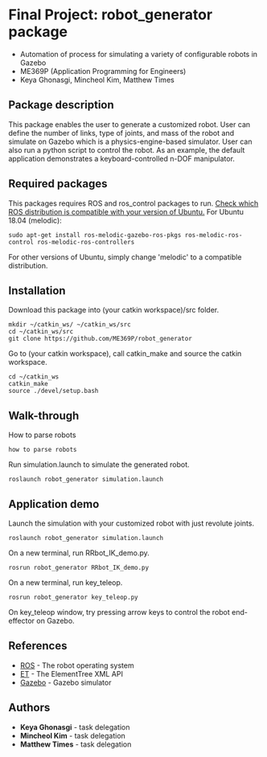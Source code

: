 # Final Project: robot_generator package
- Automation of process for simulating a variety of configurable robots in Gazebo
- ME369P (Application Programming for Engineers)
- Keya Ghonasgi, Mincheol Kim, Matthew Times

## Package description
This package enables the user to generate a customized robot. User can define the number of links, type of joints, and mass of the robot and simulate on Gazebo which is a physics-engine-based simulator. User can also run a python script to control the robot. As an example, the default application demonstrates a keyboard-controlled n-DOF manipulator. 

## Required packages
This packages requires ROS and ros_control packages to run. 
[Check which ROS distribution is compatible with your version of Ubuntu.](http://wiki.ros.org/Distributions)
For Ubuntu 18.04 (melodic):
```
sudo apt-get install ros-melodic-gazebo-ros-pkgs ros-melodic-ros-control ros-melodic-ros-controllers
```
For other versions of Ubuntu, simply change 'melodic' to a compatible distribution.

## Installation
Download this package into (your catkin workspace)/src folder.
```
mkdir ~/catkin_ws/ ~/catkin_ws/src
cd ~/catkin_ws/src
git clone https://github.com/ME369P/robot_generator
```
Go to (your catkin workspace), call catkin_make and source the catkin workspace.
```
cd ~/catkin_ws
catkin_make
source ./devel/setup.bash
```


## Walk-through
How to parse robots
```
how to parse robots
```
Run simulation.launch to simulate the generated robot.
```
roslaunch robot_generator simulation.launch
```

## Application demo
Launch the simulation with your customized robot with just revolute joints.
```
roslaunch robot_generator simulation.launch
```
On a new terminal, run RRbot_IK_demo.py.
```
rosrun robot_generator RRbot_IK_demo.py
```
On a new terminal, run key_teleop.
```
rosrun robot_generator key_teleop.py
```
On key_teleop window, try pressing arrow keys to control the robot end-effector on Gazebo.

## References
* [ROS](http://www.ros.org/) - The robot operating system
* [ET](https://docs.python.org/2/library/xml.etree.elementtree.html) - The ElementTree XML API
* [Gazebo](http://gazebosim.org/) - Gazebo simulator

## Authors
* **Keya Ghonasgi** - task delegation
* **Mincheol Kim** - task delegation
* **Matthew Times** - task delegation
